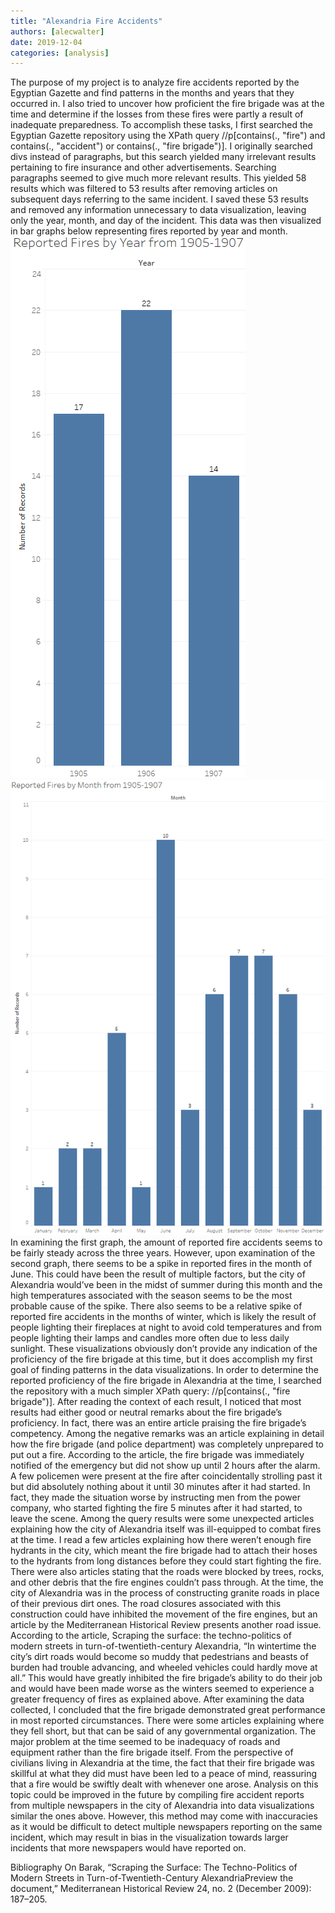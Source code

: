 ```yaml
---
title: "Alexandria Fire Accidents"
authors: [alecwalter]
date: 2019-12-04
categories: [analysis]
---
```

The purpose of my project is to analyze fire accidents reported by the Egyptian Gazette and find patterns in the months and years that they occurred in. I also tried to uncover how proficient the fire brigade was at the time and determine if the losses from these fires were partly a result of inadequate preparedness. To accomplish these tasks, I first searched the Egyptian Gazette repository using the XPath query //p[contains(., "fire") and contains(., "accident") or contains(., "fire brigade")]. I originally searched divs instead of paragraphs, but this search yielded many irrelevant results pertaining to fire insurance and other advertisements. Searching paragraphs seemed to give much more relevant results. This yielded 58 results which was filtered to 53 results after removing articles on subsequent days referring to the same incident. I saved these 53 results and removed any information unnecessary to data visualization, leaving only the year, month, and day of the incident. This data was then visualized in bar graphs below representing fires reported by year and month.
![Reported Fires by Year](byYear.png)
![Reported Fires by Month](byMonth.png)
In examining the first graph, the amount of reported fire accidents seems to be fairly steady across the three years. However, upon examination of the second graph, there seems to be a spike in reported fires in the month of June. This could have been the result of multiple factors, but the city of Alexandria would’ve been in the midst of summer during this month and the high temperatures associated with the season seems to be the most probable cause of the spike. There also seems to be a relative spike of reported fire accidents in the months of winter, which is likely the result of people lighting their fireplaces at night to avoid cold temperatures and from people lighting their lamps and candles more often due to less daily sunlight. These visualizations obviously don’t provide any indication of the proficiency of the fire brigade at this time, but it does accomplish my first goal of finding patterns in the data visualizations.
In order to determine the reported proficiency of the fire brigade in Alexandria at the time, I searched the repository with a much simpler XPath query: //p[contains(., "fire brigade")].
After reading the context of each result, I noticed that most results had either good or neutral remarks about the fire brigade’s proficiency. In fact, there was an entire article praising the fire brigade’s competency. Among the negative remarks was an article explaining in detail how the fire brigade (and police department) was completely unprepared to put out a fire. According to the article, the fire brigade was immediately notified of the emergency but did not show up until 2 hours after the alarm. A few policemen were present at the fire after coincidentally strolling past it but did absolutely nothing about it until 30 minutes after it had started. In fact, they made the situation worse by instructing men from the power company, who started fighting the fire 5 minutes after it had started, to leave the scene. Among the query results were some unexpected articles explaining how the city of Alexandria itself was ill-equipped to combat fires at the time. I read a few articles explaining how there weren’t enough fire hydrants in the city, which meant the fire brigade had to attach their hoses to the hydrants from long distances before they could start fighting the fire. There were also articles stating that the roads were blocked by trees, rocks, and other debris that the fire engines couldn’t pass through. At the time, the city of Alexandria was in the process of constructing granite roads in place of their previous dirt ones. The road closures associated with this construction could have inhibited the movement of the fire engines, but an article by the Mediterranean Historical Review presents another road issue. According to the article, Scraping the surface: the techno-politics of modern streets in turn-of-twentieth-century Alexandria, “In wintertime the city’s dirt roads would become so muddy that pedestrians and beasts of burden had trouble advancing, and wheeled vehicles could hardly move at all.” This would have greatly inhibited the fire brigade’s ability to do their job and would have been made worse as the winters seemed to experience a greater frequency of fires as explained above.
After examining the data collected, I concluded that the fire brigade demonstrated great performance in most reported circumstances. There were some articles explaining where they fell short, but that can be said of any governmental organization. The major problem at the time seemed to be inadequacy of roads and equipment rather than the fire brigade itself. From the perspective of civilians living in Alexandria at the time, the fact that their fire brigade was skillful at what they did must have been led to a peace of mind, reassuring that a fire would be swiftly dealt with whenever one arose.
Analysis on this topic could be improved in the future by compiling fire accident reports from multiple newspapers in the city of Alexandria into data visualizations similar the ones above. However, this method may come with inaccuracies as it would be difficult to detect multiple newspapers reporting on the same incident, which may result in bias in the visualization towards larger incidents that more newspapers would have reported on.

Bibliography
On Barak, “Scraping the Surface: The Techno-Politics of Modern Streets in Turn-of-Twentieth-Century AlexandriaPreview the document,” Mediterranean Historical Review 24, no. 2 (December 2009): 187–205.
